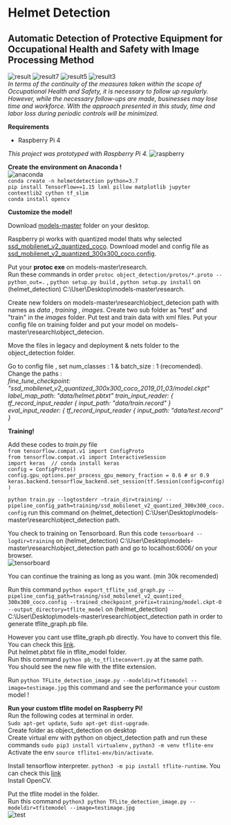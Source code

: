 # Helmet Detection
## Automatic Detection of Protective Equipment for Occupational Health and Safety with Image Processing Method
![result](https://github.com/ebrarsahin/helmet_detection/blob/main/results/result6.png) ![result7](https://github.com/ebrarsahin/helmet_detection/blob/main/results/result4.png) ![result5](https://github.com/ebrarsahin/helmet_detection/blob/main/results/result5.png)
![result3](https://github.com/ebrarsahin/helmet_detection/blob/main/results/result3.png)
<br/>
*In terms of the continuity of the measures taken within the scope of Occupational Health and Safety, it is necessary to follow up regularly. However, while the necessary follow-ups are made, businesses may lose time and workforce. With the approach presented in this study, time and labor loss during periodic controls will be minimized.*

**Requirements** <br/>
- Raspberry Pi 4 <br/>

*This project was prototyped with Raspberry Pi 4.*
![raspberry](https://github.com/ebrarsahin/helmet_detection/blob/main/results/raspberry.jpg)

**Create the environment on Anaconda !** <br/>
![anaconda](https://github.com/ebrarsahin/helmet_detection/blob/main/results/anaconda.png)<br/>
`conda create -n helmetdetection python=3.7` <br/>
`pip install TensorFlow==1.15 lxml pillow matplotlib jupyter contextlib2 cython tf_slim` <br/>
`conda install opencv`

**Customize the model!** <br/>

Download [models-master](https://github.com/tensorflow/models) folder on your desktop.  <br/>

Raspberry pi works with quantized model thats why selected  [ssd_mobilenet_v2_quantized_coco](https://github.com/tensorflow/models/blob/master/research/object_detection/g3doc/tf1_detection_zoo.md). Download model and config file as [ssd_mobilenet_v2_quantized_300x300_coco.config](https://github.com/tensorflow/models/tree/master/research/object_detection/samples/configs).

Put your **protoc exe** on models-master\research.<br/>
Run these commands in order `protoc object_detection/protos/*.proto --python_out=.` , `python setup.py build` , `python setup.py install` on (helmet_detection) C:\User\Desktop\models-master\research.

Create new folders on models-master\research\object_detecion path with names as *data* , *training* , *images*.
Create two sub folder as "test" and "train" in the *images* folder. Put test and train data with xml files.
Put your config file on training folder and put your model on models-master\research\object_detecion.

Move the files in legacy and deployment & nets folder to the object_detection folder.

Go to config file , set num_classes : 1 & batch_size : 1 (recomended). 
Change the paths : <br/>
*fine_tune_checkpoint: "ssd_mobilenet_v2_quantized_300x300_coco_2019_01_03/model.ckpt"* <br/>
*label_map_path: "data/helmet.pbtxt"*
*train_input_reader: {
  tf_record_input_reader {
    input_path: "data/train.record"
  }* <br/>
 *eval_input_reader: {
  tf_record_input_reader {
    input_path: "data/test.record"
  }* <br/>

**Training!** <br/>

Add these codes to *train.py* file <br/>
`from tensorflow.compat.v1 import ConfigProto` <br/>
`from tensorflow.compat.v1 import InteractiveSession` <br/>
`import keras  // conda install keras` <br/>
`config = ConfigProto()` <br/>
`config.gpu_options.per_process_gpu_memory_fraction = 0.6 # or 0.9`  <br/>
`keras.backend.tensorflow_backend.set_session(tf.Session(config=config))` <br/>

`python train.py --logtostderr –train_dir=training/ --pipeline_config_path=training/ssd_mobilenet_v2_quantized_300x300_coco.config` run this command on (helmet_detection) C:\User\Desktop\models-master\research\object_detection path. <br/>

You check to training on Tensorboard. Run this code `tensorboard --logdir=training` on (helmet_detection) C:\User\Desktop\models-master\research\object_detection path and go to localhost:6006/ on your browser. <br/>
![tensorboard](https://github.com/ebrarsahin/helmet_detection/blob/main/results/tensorboard.png) <br/>

You can continue the training as long as you want. (min 30k recomended) <br/>

Run this command `python export_tflite_ssd_graph.py --pipeline_config_path=training/ssd_mobilenet_v2_quantized_
300x300_coco.config --trained_checkpoint_prefix=training/model.ckpt-0 --output_directory=tflite_model` on (helmet_detection) C:\User\Desktop\models-master\research\object_detection path in order to generate tflite_graph.pb file. <br/>

However you cant use tflite_graph.pb directly. You have to convert this file. You can check this [link](https://www.tensorflow.org/lite/models/convert#python_api). <br/>
Put helmet.pbtxt file in tflite_model folder. <br/>
Run this command `python pb_to_tfliteconvert.py` at the same path. <br/>
You should see the new file with the tflite extension. <br/>

Run `python TFLite_detection_image.py --modeldir=tfitemodel --image=testimage.jpg` this command and see the performance your custom model !

**Run your custom tflite model on Raspberry Pi!** <br/>
Run the following codes at terminal in order. <br/>
`Sudo apt-get update`, `Sudo apt-get dist-upgrade`. <br/>
Create folder as object_detection on desktop <br/>
Create virtual env with python on object_detection path and run these commands `sudo pip3 install virtualenv` , `python3 -m venv tflite-env` <br/>
Activate the env `source tflite1-env/bin/activate`. <br/>

Install tensorflow interpreter. `python3 -m pip install tflite-runtime`. You can check this [link](https://www.tensorflow.org/lite/guide/python) <br/>
Install OpenCV. <br/>

Put the tflite model in the folder. <br/>
Run this command `python3 python TFLite_detection_image.py --modeldir=tfitemodel --image=testimage.jpg` <br/>
![test](https://github.com/ebrarsahin/helmet_detection/blob/main/results/raspberry_test.png)
